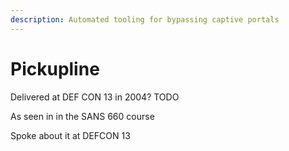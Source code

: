 ```yaml
---
description: Automated tooling for bypassing captive portals
---
```


# Pickupline

Delivered at DEF CON 13 in 2004? TODO

As seen in in the SANS 660 course

Spoke about it at DEFCON 13
